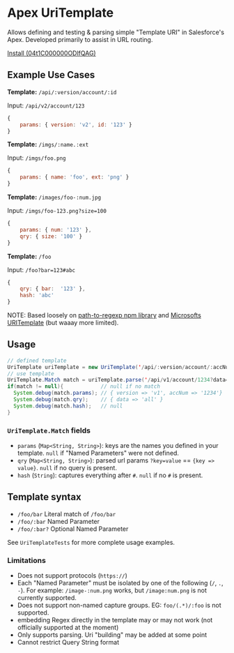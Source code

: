 # Apex UriTemplate

Allows defining and testing & parsing simple "Template URI" in Salesforce's Apex. Developed primarily to assist in URL routing.

[Install (04t1C000000ODlfQAG)](https://login.salesforce.com/packaging/installPackage.apexp?p0=04t1C000000ODlfQAG)

## Example Use Cases

**Template:** `/api/:version/account/:id`

Input: `/api/v2/account/123`

```js
{
    params: { version: 'v2', id: '123' }
}
```

**Template:** `/imgs/:name.:ext`

Input: `/imgs/foo.png`

<!-- prettier-ignore -->
```js
{
    params: { name: 'foo', ext: 'png' }
}
```

**Template:** `/images/foo-:num.jpg`

Input: `/imgs/foo-123.png?size=100`

<!-- prettier-ignore -->
```js
{
    params: { num: '123' },
    qry: { size: '100' }
}
```

**Template:** `/foo`

Input: `/foo?bar=123#abc`

<!-- prettier-ignore -->
```js
{
    qry: { bar:  '123' },
    hash: 'abc'
}
```

NOTE: Based loosely on [path-to-regexp npm library](https://github.com/pillarjs/path-to-regexp) and [Microsofts URITemplate](https://docs.microsoft.com/en-us/dotnet/framework/wcf/feature-details/uritemplate-and-uritemplatetable) (but waaay more limited).

## Usage

```java
// defined template
UriTemplate uriTemplate = new UriTemplate('/api/:version/account/:accNum');
// use template
UriTemplate.Match match = uriTemplate.parse('/api/v1/account/1234?data=all');
if(match != null){            // null if no match
  System.debug(match.params); // { version => 'v1', accNum => '1234'}
  System.debug(match.qry);    // { data => 'all' }
  System.debug(match.hash);   // null
}
```

### `UriTemplate.Match` fields

-   `params` (`Map<String, String>`): keys are the names you defined in your template. `null` if "Named Parameters" were not defined.
-   `qry` (`Map<String, String>`): parsed url params `?key=value` == `{key => value}`. `null` if no query is present.
-   `hash` (`String`): captures everything after `#`. `null` if no `#` is present.

## Template syntax

-   `/foo/bar` Literal match of `/foo/bar`
-   `/foo/:bar` Named Parameter
-   `/foo/:bar?` Optional Named Parameter

See `UriTemplateTests` for more complete usage examples.

### Limitations

-   Does not support protocols (`https://`)
-   Each "Named Parameter" must be isolated by one of the following (`/`, `.`, `-`). For example: `/image-:num.png` works, but `/image:num.png` is not currently supported.
-   Does not support non-named capture groups. EG: `foo/(.*)/:foo` is not supported.
-   embedding Regex directly in the template may or may not work (not officially supported at the moment)
-   Only supports parsing. Uri "building" may be added at some point
-   Cannot restrict Query String format
